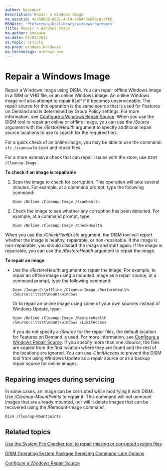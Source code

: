 ```yaml
---
author: kpacquer
Description: Repair a Windows Image
ms.assetid: 4ca60b08-6801-4af4-a504-3e88ec0c8fb8
MSHAttr: 'PreferredLib:/library/windows/hardware'
title: Repair a Windows Image
ms.author: kenpacq
ms.date: 05/02/2017
ms.topic: article
ms.prod: windows-hardware
ms.technology: windows-oem
---
```


# Repair a Windows Image


Repair a Windows image using DISM. You can repair offline Windows image in a WIM or VHD file, or an online Windows image. An online Windows image will also attempt to repair itself if it becomes unserviceable. The repair source for this operation is the same source that is used for Features on Demand and is determined by Group Policy settings. For more information, see [Configure a Windows Repair Source](configure-a-windows-repair-source.md). When you use the DISM tool to repair an online or offline image, you can use the */Source* argument with the */RestoreHealth* argument to specify additional repair source locations to use to search for the required files.

For a quick check of an online image, you may be able to use the command: `sfc /scannow` to scan and repair files.

For a more extensive check that can repair issues with the store, use `DISM /Cleanup-Image`.

**To check if an image is repairable**

1.  Scan the image to check for corruption. This operation will take several minutes. For example, at a command prompt, type the following command:

    ```
    Dism /Online /Cleanup-Image /ScanHealth
    ```

2.  Check the image to see whether any corruption has been detected. For example, at a command prompt, type:

    ```
    Dism /Online /Cleanup-Image /CheckHealth
    ```

When you use the */CheckHealth* sfc argument, the DISM tool will report whether the image is healthy, repairable, or non-repairable. If the image is non-repairable, you should discard the image and start again. If the image is repairable, you can use the */RestoreHealth* argument to repair the image.

**To repair an image**

-   Use the */RestoreHealth* argument to repair the image. For example, to repair an offline image using a mounted image as a repair source, at a command prompt, type the following command:

    ```
    Dism /Image:C:\offline /Cleanup-Image /RestoreHealth /Source:c:\test\mount\windows
    ```

    Or to repair an online image using some of your own sources instead of Windows Update, type:

    ```
    Dism /Online /Cleanup-Image /RestoreHealth /Source:c:\test\mount\windows /LimitAccess
    ```

    If you do not specify a */Source* for the repair files, the default location for Features on Demand is used. For more information, see [Configure a Windows Repair Source](configure-a-windows-repair-source.md). If you specify more than one */Source*, the files are copied from the first location where they are found and the rest of the locations are ignored. You can use */LimitAccess* to prevent the DISM tool from using Windows Update as a repair source or as a backup repair source for online images.

## <span id="Repairing_images_during_servicing"></span><span id="repairing_images_during_servicing"></span><span id="REPAIRING_IMAGES_DURING_SERVICING"></span>Repairing images during servicing


In some cases, an image can be corrupted while modifying it with DISM. Use */Cleanup-MountPoints* to repair it. This command will not unmount images that are already mounted, nor will it delete images that can be recovered using the /Remount-Image command.

```
Dism /Cleanup-Mountpoints
```

## <span id="related_topics"></span>Related topics


[Use the System File Checker tool to repair missing or corrupted system files](http://go.microsoft.com/fwlink/p/?LinkId=717888)

[DISM Operating System Package Servicing Command-Line Options](dism-operating-system-package-servicing-command-line-options.md)

[Configure a Windows Repair Source](configure-a-windows-repair-source.md)

 

 






